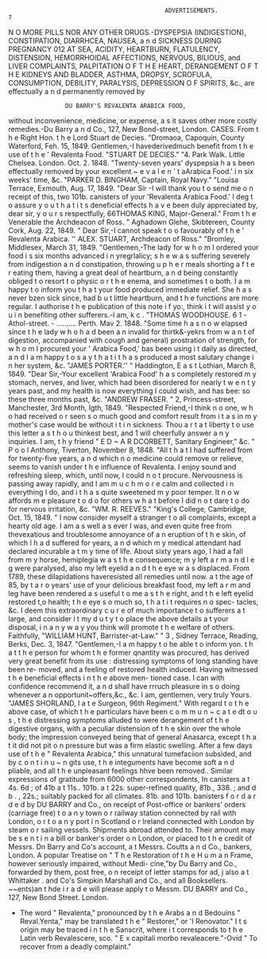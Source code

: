                                                 ADVERTISEMENTS.                                                              7

N O MORE PILLS NOR ANY OTHER DRUGS.-DYSPEPSIA                                                        (INDIGESTION),
     CONSTIPATION, DIARRHCEA, NAUSEA, a n d SICKNESS DURING PREGNANCY 012 AT SEA,
ACIDITY, HEARTBURN, FLATULENCY, DISTENSION, HEMORRHOIDAL AFFECTIONS, NERVOUS,
BILIOUS, and LIVER COMPLAINTS, PALPITATION O F T H E HEART, DERANGEMENT O F T H E
KIDNEYS AND BLADDER, ASTHMA, DROPSY, SCROFULA, CONSUMPTION, DEBILITY, PARALYSIS,
DEPRESSION O F SPIRITS, &c., are effectually a n d permanently removed by

                    DU BARRY'S REVALENTA ARABICA FOOD,
without inconvenience, medicine, or expense, a s it saves other more costly remedies.-Du                     Barry a n d Co.,
127, New Bond-street, London.
                                                       CASES.
   From t h e Right Hon. t h e Lord Stuart de Decies. "Dromaoa, Capoquin, County Waterford, Feh. 15, 1849.
      Gentlemen,-I havederivedmuch benefit from t h e use of t h e ' Revalenta Food. "STUART DE DECIES."
                                                               "4. Park Walk. Little Chelsea. London. Oct. 2. 1848.
    "Twenty-seven years' dyspepsia h a s been effectually removed by your excellent ~ e v a l e n ' t aArabica Food.'
i n six weeks' time, &c.                                               "PARKER D. BINGHAM, Captain, Royal Navy."
                                                                            "Louisa Terrace, Exmouth, Aug. 17, 1849.
    "Dear Sir -I will thank you t o send me o n receipt of this, two 101b. canisters of your 'Revalenta Arabica
Food.'      I deg t o assure y o u t h a t i t s deneficial effects h a v e been duly appreciated by, dear sir, y o u r s
respectfully,                                                                              66THOMAS KING, Major-General."
    From t h e Venerable the Archdeacon of Ross. " Aghadown Glehe, Skibtereen, County Cork, Aug. 22, 1849.
   " Dear Sir,-I      cannot speak t o o favourably of t h e ' Revalenta Arabica.
                                                                                   '' ALEX. STUART, Archdeacon of Ross."
                                                                                  "Bromley, Middlesex, March 31, 1849.
   "Gentlemen,-The             lady for w h o m I ordered your food i s six months advanced i n yregrlalicy; s h e w a s
suffering severely from indigestion a n d constipation, throwing u p h e r meals shorting a f t e r eating them,
having a great deal of heartburn, a n d being constantly obliged t o resort t o physic o r t h e enema, and sometimes
t o both. I a m happy t o inform you t h a t your food produced immediate relief. She h a s never bzen sick since,
had b u t little heartburn, and t h e functions are more regular. I authorise t h e publication of this note i f yo:,
think i t will assist y o u i n benefiting other sufferers.-l am, k c .                            "THOMAS WOODHOUSE.
                                                                                       6 1 -Athol-street.
                                                                                            - .......... Perth. Mav 2. 1848.
   "Some time h a s n o w elapsed since t h e lady w h o h a d been a n invalid for thirtk&-yekrs from w a n t of
digestion, accompanied with cough and general) prostration of strength, for w h o m I procured your ' Arabica
Food,' bas been using i t daily as directed, a n d I a m happy t o s a y t h a t i t h a s produced a most salutary change
i n her system, &c.                                                                                         "JAMES PORTER.''
                                                                          " Haddington, E a s t Lothian, March 8, 1849.
   "Dear Sir,-Your excellent 'Arabica Food' h a s completely restored m y stomach, nerves, and liver, which
had been disordered for nearly t w e n t y years past, and my health is now everything I could wish, and has bee:
so these three months past, &c.                                                                           "ANDREW FRASER.
                                                            " 2, Princess-street, Manchester, 3rd Month, Igth, 1849.
   "Respected Friend,-I think n o one, w h o had received o r seen s o much good and comfort result from i t a s
in m y mother's case would be without i t i n sickness. Thou a r t a t liberty t o use this letter a s t h o u thinkest
best, and 1 will cheerfully answer a n y inquiries. I am, t h y friend
                                                                        " E D ~ A R DCORBETT, Sanitary Engineer," &c.
                                                                        " P o o l Anthony, Tiverton, November 8, 1848.
   "All t h a t I had suffered from for twenty-five years, a n d which n o medicine could remove or relieve, seems
to vanish under t h e influence of Revalenta. I enjoy sound and refreshing sleep, which, until now, I could
n o t procure. Nervousness is passing away rapidly, and I am m u c h m o r e calm and collected i n everything I
do, and i t h a s quite sweetened m y poor temper. It n o w affords m e pleasure t o d o for others w h a t before
I did n o t dare t o do for nervous irritation, &c.                                                        "WM. R. REEVES."
                                                                            "King's College, Cambridge, Oct. 15, 1849.
   " I now consider myself a stranger t o all complaints, except a hearty old age. I am a s well a s ever I was,
and even quite free from thevexatious and troublesome annoyance of a n eruption of t h e skin, of which I h a d
suffered for years, a n d which m y medical attendant had declared incurable a t m y time of life. About sixty
years ago, I had a fall from m y horse, hemiplegia w a s t h e consequence; m y left a r m a n d l e g were paralysed, also
my left eyelid a n d t h e eye w a s displaced. From 1789, these dilapidations haveresisted all remedies until now.
a t the age of 85, by t a r o years' use of your delicious breakfast food, my left a r m and leg have been rendered a s
useful t o me a s t h e right, and t h e left eyelid restored t,o health; t h e eye s o much so, t h a t i t requires n o spec-
tacles, &c. I deem this extraordinary c u r e of much importance t o sufferers a t large, and consider i t my d u t y
t o place the above details a t your disposal, i n a n y w a y you think will promote t h e welfare of others. Faithfully,
                                                                                      "WILLIAM HUNT, Barrister-at-Law."
                                                                  " 3 , Sidney Terrace, Reading, Berks, Dec. 3, 1847.
   "Gentlemen,-I           a m happy t o he able t o inform yon. t h a t t h e person for whom t h e former qnantity was
procured, has derived very great benefit from its use : distressing symptoms of long standing have been re-
moved, and a feeling of restored health induced. Having witnessed t h e beneficial effects i n t h e above men-
tioned case. I can with confidence recommend it, a n d shall have rrruch pleasure in s o doing whenever a n
opportunit~offers,&c., &c. I am, gentlemen, very truly Yours.
                                                             "JAMES SHORLAND, l a t e Surgeon, 96th Regiment."
   With regard t o t h e above case, of which t h e particulars have been c o m m u n ~ c a t e dt o u s , t h e distressing
 symptoms alluded to were derangement of t h e digestive organs, with a peculiar distension of t h e skin over
the whole body; the impression conveyed being that of general Anasarca, except t h a t it did not pit o n
pressure but was a firm elastic swelling. After a few days use of t h e " Revalenta Arabica," this unnatural
tumefaciion subsided, and by c o n t i n u ~ n gits use, t h e integuments have become soft a n d pliable, and all t h e
unpleasant feelings hhve been removed..
   Similar expressions of gratitude from 6000 other correspondents,
   In canisters a t 4s. 6d ; of 41b a t 11s.. 101b. a t 22s. super-refined quality, 81b., 338. ; and d b . , 22s.; suitably
packed for all climates. 81b. and 101b. banisters f o r d a r d e d by DU BARRY and Co., on receipt of Post-office
or bankers' orders (carriage free) t o a n y town o r railway station connected by rail with London, o r t o a n y
port i n Scotland o r Ireland connected with London by steam o r sailing vessels. Shipments abroad attended
to. Their amount may be s e n t i n a bill or banker's order o n London, or piaced to t h e credit of Messrs. Dn
Barry and Co's account, a t Messrs. Coutts a n d Co., bankers, London.
   A popular Treatise on " T h e Restoration of t h e H u m a n Frame, however seriously impaired, without Medi-
 cine,"by Du Barry and Co., forwarded by them, post free, o n receipt of letter stamps for ad, j also a t Whittaker
          .
and Co's Simpkin Marshall and Co., and all Booksellers.
   ~~ents)an      t hde i r a d e will please apply t o Messm. DU BARRY and Co., 127, New Bond Street. London.
   * The word " Revalenta," pronounced by t h e Arabs a n d Bedouins " Reval.Yenta," may be translated t h e
" Restorer," or 'I Renovator." I t s origin may be traced i n t h e Sanscrit, where i t corresponds to t h e Latin
verb Revalescere, sco.     "       E x capitali morbo revaleacere."-Ovid          " To recover from a deadly complaint."
